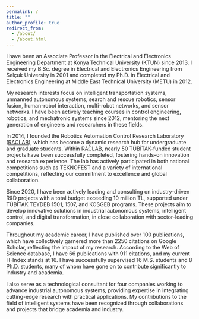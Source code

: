 ```yaml
---
permalink: /
title: ""
author_profile: true
redirect_from: 
  - /about/
  - /about.html
---
```



I have been an Associate Professor in the Electrical and Electronics Engineering Department at Konya Technical University (KTUN) since 2013. I received my B.Sc. degree in Electrical and Electronics Engineering from Selçuk University in 2001 and completed my Ph.D. in Electrical and Electronics Engineering at Middle East Technical University (METU) in 2012.

My research interests focus on intelligent transportation systems, unmanned autonomous systems, search and rescue robotics, sensor fusion, human-robot interaction, multi-robot networks, and sensor networks. I have been actively teaching courses in control engineering, robotics, and mechatronic systems since 2012, mentoring the next generation of engineers and researchers in these fields.

In 2014, I founded the Robotics Automation Control Research Laboratory (<a href="https://raclab.org/" target="_blank" rel="noopener noreferrer">RACLAB</a>), which has become a dynamic research hub for undergraduate and graduate students. Within RACLAB, nearly 50 TÜBİTAK-funded student projects have been successfully completed, fostering hands-on innovation and research experience. The lab has actively participated in both national competitions such as TEKNOFEST and a variety of international competitions, reflecting our commitment to excellence and global collaboration.

Since 2020, I have been actively leading and consulting on industry-driven R&D projects with a total budget exceeding 10 million TL, supported under TÜBİTAK TEYDEB 1501, 1507, and KOSGEB programs. These projects aim to develop innovative solutions in industrial autonomous systems, intelligent control, and digital transformation, in close collaboration with sector-leading companies.

Throughout my academic career, I have published over 100 publications, which have collectively garnered more than 2250 citations on Google Scholar, reflecting the impact of my research. According to the Web of Science database, I have 66 publications with 911 citations, and my current H-Index stands at 16. I have successfully supervised 16 M.S. students and 8 Ph.D. students, many of whom have gone on to contribute significantly to industry and academia.

I also serve as a technological consultant for four companies working to advance industrial autonomous systems, providing expertise in integrating cutting-edge research with practical applications. My contributions to the field of intelligent systems have been recognized through collaborations and projects that bridge academia and industry.
